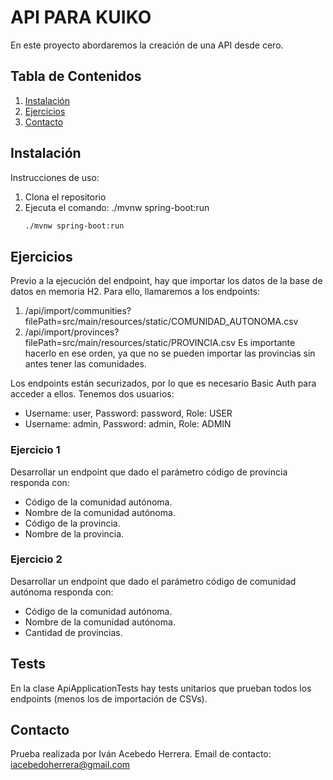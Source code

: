 # API PARA KUIKO

En este proyecto abordaremos la creación de una API desde cero.

## Tabla de Contenidos
1. [Instalación](#instalación)
2. [Ejercicios](#ejercicios)
3. [Contacto](#contacto)


## Instalación

Instrucciones de uso:
1. Clona el repositorio
2. Ejecuta el comando: 
    ./mvnw spring-boot:run
    ```bash
    ./mvnw spring-boot:run
    ```


## Ejercicios

Previo a la ejecución del endpoint, hay que importar los datos de la base de datos en memoria H2. Para ello, llamaremos a los endpoints:
1. /api/import/communities?filePath=src/main/resources/static/COMUNIDAD_AUTONOMA.csv
2. /api/import/provinces?filePath=src/main/resources/static/PROVINCIA.csv
Es importante hacerlo en ese orden, ya que no se pueden importar las provincias sin antes tener las comunidades.

Los endpoints están securizados, por lo que es necesario Basic Auth para acceder a ellos.
Tenemos dos usuarios:
- Username: user, Password: password, Role: USER
- Username: admin, Password: admin, Role: ADMIN


### Ejercicio 1

Desarrollar un endpoint que dado el parámetro código de provincia responda con:
- Código de la comunidad autónoma.
- Nombre de la comunidad autónoma.
- Código de la provincia.
- Nombre de la provincia.


### Ejercicio 2

Desarrollar un endpoint que dado el parámetro código de comunidad autónoma responda con:
- Código de la comunidad autónoma.
- Nombre de la comunidad autónoma.
- Cantidad de provincias.


## Tests

En la clase ApiApplicationTests hay tests unitarios que prueban todos los endpoints (menos los de importación de CSVs).


## Contacto

Prueba realizada por Iván Acebedo Herrera.
Email de contacto: iacebedoherrera@gmail.com